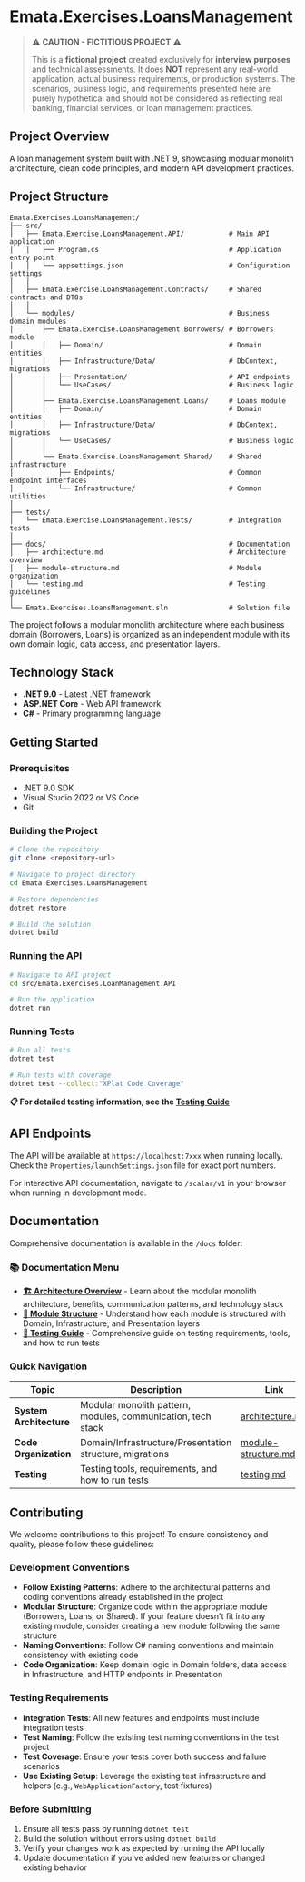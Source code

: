 # Emata.Exercises.LoansManagement

> ⚠️ **CAUTION - FICTITIOUS PROJECT** ⚠️
>
> This is a **fictional project** created exclusively for **interview purposes** and technical assessments.
> It does **NOT** represent any real-world application, actual business requirements, or production systems.
> The scenarios, business logic, and requirements presented here are purely hypothetical and should not be
> considered as reflecting real banking, financial services, or loan management practices.

## Project Overview

A loan management system built with .NET 9, showcasing modular monolith architecture, clean code principles, and modern API development practices.

## Project Structure

```text
Emata.Exercises.LoansManagement/
├── src/
│   ├── Emata.Exercise.LoansManagement.API/           # Main API application
│   │   ├── Program.cs                                # Application entry point
│   │   └── appsettings.json                          # Configuration settings
│   │
│   ├── Emata.Exercise.LoansManagement.Contracts/     # Shared contracts and DTOs
│   │
│   └── modules/                                      # Business domain modules
│       ├── Emata.Exercise.LoansManagement.Borrowers/ # Borrowers module
│       │   ├── Domain/                               # Domain entities
│       │   ├── Infrastructure/Data/                  # DbContext, migrations
│       │   ├── Presentation/                         # API endpoints
│       │   └── UseCases/                             # Business logic
│       │
│       ├── Emata.Exercise.LoansManagement.Loans/     # Loans module
│       │   ├── Domain/                               # Domain entities
│       │   ├── Infrastructure/Data/                  # DbContext, migrations
│       │   └── UseCases/                             # Business logic
│       │
│       └── Emata.Exercise.LoansManagement.Shared/    # Shared infrastructure
│           ├── Endpoints/                            # Common endpoint interfaces
│           └── Infrastructure/                       # Common utilities
│
├── tests/
│   └── Emata.Exercise.LoansManagement.Tests/         # Integration tests
│
├── docs/                                             # Documentation
│   ├── architecture.md                               # Architecture overview
│   ├── module-structure.md                           # Module organization
│   └── testing.md                                    # Testing guidelines
│
└── Emata.Exercises.LoansManagement.sln               # Solution file
```

The project follows a modular monolith architecture where each business domain (Borrowers, Loans) is organized as an independent module with its own domain logic, data access, and presentation layers.

## Technology Stack

- **.NET 9.0** - Latest .NET framework
- **ASP.NET Core** - Web API framework
- **C#** - Primary programming language

## Getting Started

### Prerequisites

- .NET 9.0 SDK
- Visual Studio 2022 or VS Code
- Git

### Building the Project

```bash
# Clone the repository
git clone <repository-url>

# Navigate to project directory
cd Emata.Exercises.LoansManagement

# Restore dependencies
dotnet restore

# Build the solution
dotnet build
```

### Running the API

```bash
# Navigate to API project
cd src/Emata.Exercises.LoanManagement.API

# Run the application
dotnet run
```

### Running Tests

```bash
# Run all tests
dotnet test

# Run tests with coverage
dotnet test --collect:"XPlat Code Coverage"
```

**📋 For detailed testing information, see the [Testing Guide](docs/testing.md)**

## API Endpoints

The API will be available at `https://localhost:7xxx` when running locally. Check the `Properties/launchSettings.json` file for exact port numbers.

For interactive API documentation, navigate to `/scalar/v1` in your browser when running in development mode.

## Documentation

Comprehensive documentation is available in the `/docs` folder:

### 📚 Documentation Menu

- **[🏗️ Architecture Overview](docs/architecture.md)** - Learn about the modular monolith architecture, benefits, communication patterns, and technology stack
- **[📁 Module Structure](docs/module-structure.md)** - Understand how each module is structured with Domain, Infrastructure, and Presentation layers
- **[🧪 Testing Guide](docs/testing.md)** - Comprehensive guide on testing requirements, tools, and how to run tests

### Quick Navigation

| Topic | Description | Link |
|-------|-------------|------|
| **System Architecture** | Modular monolith pattern, modules, communication, tech stack | [architecture.md](docs/architecture.md) |
| **Code Organization** | Domain/Infrastructure/Presentation structure, migrations | [module-structure.md](docs/module-structure.md) |
| **Testing** | Testing tools, requirements, and how to run tests | [testing.md](docs/testing.md) |

## Contributing

We welcome contributions to this project! To ensure consistency and quality, please follow these guidelines:

### Development Conventions

- **Follow Existing Patterns**: Adhere to the architectural patterns and coding conventions already established in the project
- **Modular Structure**: Organize code within the appropriate module (Borrowers, Loans, or Shared). If your feature doesn't fit into any existing module, consider creating a new module following the same structure
- **Naming Conventions**: Follow C# naming conventions and maintain consistency with existing code
- **Code Organization**: Keep domain logic in Domain folders, data access in Infrastructure, and HTTP endpoints in Presentation

### Testing Requirements

- **Integration Tests**: All new features and endpoints must include integration tests
- **Test Naming**: Follow the existing test naming conventions in the test project
- **Test Coverage**: Ensure your tests cover both success and failure scenarios
- **Use Existing Setup**: Leverage the existing test infrastructure and helpers (e.g., `WebApplicationFactory`, test fixtures)

### Before Submitting

1. Ensure all tests pass by running `dotnet test`
2. Build the solution without errors using `dotnet build`
3. Verify your changes work as expected by running the API locally
4. Update documentation if you've added new features or changed existing behavior
